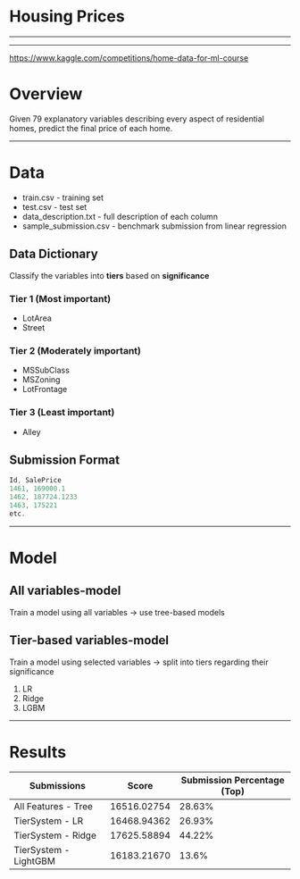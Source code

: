 # Housing Prices

---

---

https://www.kaggle.com/competitions/home-data-for-ml-course

# Overview

Given 79 explanatory variables describing  every aspect of residential homes, predict the final price of each home. 

---

# Data

- train.csv - training set
- test.csv - test set
- data_description.txt - full description of each column
- sample_submission.csv - benchmark submission from linear regression

## Data Dictionary

Classify the variables into **tiers** based on **significance**

### Tier 1 (Most important)

- LotArea
- Street

### Tier 2 (Moderately important)

- MSSubClass
- MSZoning
- LotFrontage

### Tier 3 (Least important)

- Alley

## Submission Format

```cpp
Id, SalePrice
1461, 169000.1
1462, 187724.1233
1463, 175221
etc.
```

---

# Model

## All variables-model

Train a model using all variables → use tree-based models

## Tier-based variables-model

Train a model using selected variables → split into tiers regarding their significance

1. LR
2. Ridge
3. LGBM

---

# Results

| Submissions | Score | Submission Percentage (Top) |
| --- | --- | --- |
| All Features - Tree | 16516.02754 | 28.63% |
| TierSystem - LR | 16468.94362 | 26.93% |
| TierSystem - Ridge | 17625.58894 | 44.22% |
| TierSystem - LightGBM | 16183.21670 | 13.6% |
